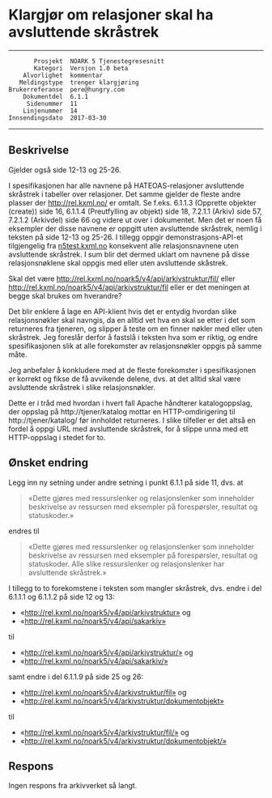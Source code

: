 Klargjør om relasjoner skal ha avsluttende skråstrek
====================================================

 ------------------  ---------------------------------
           Prosjekt  NOARK 5 Tjenestegresesnitt
           Kategori  Versjon 1.0 beta
        Alvorlighet  kommentar
       Meldingstype  trenger klargjøring
    Brukerreferanse  pere@hungry.com
        Dokumentdel  6.1.1
         Sidenummer  11
        Linjenummer  14
    Innsendingsdato  2017-03-30
 ------------------  ---------------------------------

Beskrivelse
-----------

Gjelder også side 12-13 og 25-26.

I spesifikasjonen har alle navnene på HATEOAS-relasjoner avsluttende
skråstrek i tabeller over relasjoner.  Det samme gjelder de fleste
andre plasser der http://rel.kxml.no/ er omtalt.  Se f.eks. 6.1.1.3
(Opprette objekter (create)) side 16, 6.1.1.4 (Preutfylling av objekt)
side 18, 7.2.1.1 (Arkiv) side 57, 7.2.1.2 (Arkivdel) side 66 og videre
ut over i dokumentet.  Men det er noen få eksempler der disse navnene
er oppgitt uten avsluttende skråstrek, nemlig i teksten på side 12-13
og 25-26.  I tillegg oppgir demonstrasjons-API-et tilgjengelig fra
[n5test.kxml.no](http://n5test.kxml.no/api/) konsekvent alle
relasjonsnavnene uten avsluttende skråstrek.  I sum blir det dermed
uklart om navnene på disse relasjonsnøklene skal oppgis med eller uten
avsluttende skåstrek.

Skal det være http://rel.kxml.no/noark5/v4/api/arkivstruktur/fil/
eller http://rel.kxml.no/noark5/v4/api/arkivstruktur/fil eller er det
meningen at begge skal brukes om hverandre?

Det blir enklere å lage en API-klient hvis det er entydig hvordan
slike relasjonsnøkler skal navngis, da en alltid vet hva en skal se
etter i det som returneres fra tjeneren, og slipper å teste om en
finner nøkler med eller uten skråstrek.  Jeg foreslår derfor å fastslå
i teksten hva som er riktig, og endre spesifikasjonen slik at alle
forekomster av relasjonsnøkler oppgis på samme måte.

Jeg anbefaler å konkludere med at de fleste forekomster i
spesifikasjonen er korrekt og fikse de få avvikende delene, dvs. at
det alltid skal være avsluttende skråstrek i slike relasjonsnøkler.

Dette er i tråd med hvordan i hvert fall Apache håndterer
katalogoppslag, der oppslag på http://tjener/katalog mottar en
HTTP-omdirigering til http://tjener/katalog/ før innholdet returneres.
I slike tilfeller er det altså en fordel å oppgi URL med avsluttende
skråstrek, for å slippe unna med ett HTTP-oppslag i stedet for to.

Ønsket endring
--------------

Legg inn ny setning under andre setning i punkt 6.1.1 på side 11, dvs. at

> «Dette gjøres med ressurslenker og relasjonslenker som inneholder
> beskrivelse av ressursen med eksempler på forespørsler, resultat og
> statuskoder.»

endres til

> «Dette gjøres med ressurslenker og relasjonslenker som inneholder
> beskrivelse av ressursen med eksempler på forespørsler, resultat og
> statuskoder.  Alle slike ressurslenker og relasjonslenker har
> avsluttende skråstrek.»

I tillegg to to forekomstene i teksten som mangler skråstrek, dvs.
endre i del 6.1.1.1 og 6.1.1.2 på side 12 og 13:

* «http://rel.kxml.no/noark5/v4/api/arkivstruktur» og
* «http://rel.kxml.no/noark5/v4/api/sakarkiv»

til

* «http://rel.kxml.no/noark5/v4/api/arkivstruktur/» og
* «http://rel.kxml.no/noark5/v4/api/sakarkiv/»

samt endre i del 6.1.1.9 på side 25 og 26:

* «http://rel.kxml.no/noark5/v4/arkivstruktur/fil» og
* «http://rel.kxml.no/noark5/v4/arkivstruktur/dokumentobjekt»

til

* «http://rel.kxml.no/noark5/v4/arkivstruktur/fil/» og
* «http://rel.kxml.no/noark5/v4/arkivstruktur/dokumentobjekt/»

Respons
-------

Ingen respons fra arkivverket så langt.
